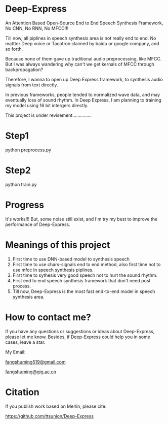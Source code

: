 # Deep-Express
An Attention Based Open-Source End to End Speech Synthesis Framework, No CNN, No RNN, No MFCC!!!

Till now, all piplines in speech synthesis area is not really end to end. No mattter Deep voice or Tacotron claimed by baidu or google company, and so forth.                                                                                                                      

Because none of them gave up traditional audio preprocessing, like MFCC. But I was always wandering why can't we get kernals of MFCC through backpropagation?                                                                                                           

Therefore, I wanna to open up Deep Express framework, to synthesis audio signals from text directly.  

In previous frameworks, people tended to normalized wave data, and may eventually loss of sound rhythm. In Deep Express, I am planning to training my model using 16 bit intergers directly.

This project is under revisement...............

# Step1
python preprocess.py

# Step2
python train.py

# Progress
It's works!!! But, some noise still exist, and I'm try my best to improve the performance of Deep-Express.

# Meanings of this project
1. First time to use DNN-based model to synthesis speech
2. First time to use chars-signals end to end method, also first time not to use mfcc in speech synthesis piplines.
3. First time to sythesis very good speech not to hurt the sound rhythm.
4. First end to end speech synthesis framework that don't need post process.
4. Till now, Deep-Express is the most fast end-to-end model in speech synthesis area.

# How to contact me?
If you have any questions or suggestions or ideas about Deep-Express, please let me know. Besides, if Deep-Express could help you in some cases, leave a star.

My Email:

fangshuming519@gmail.com

fangshuming@gig.ac.cn

# Citation
If you publish work based on Merlin, please cite:

https://github.com/ttsunion/Deep-Express

